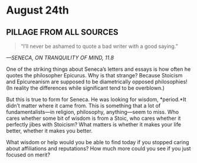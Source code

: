 # August 24th
## PILLAGE FROM ALL SOURCES

> “I’ll never be ashamed to quote a bad writer with a good saying.”

*—SENECA, ON TRANQUILITY OF MIND, 11.8*

One of the striking things about Seneca’s letters and essays is how often he quotes the philosopher Epicurus. Why is that strange? Because Stoicism and Epicureanism are supposed to be diametrically opposed philosophies! (In reality the differences while significant tend to be overblown.)

But this is true to form for Seneca. He was looking for wisdom, *period.*It didn’t matter where it came from. This is something that a lot of fundamentalists—in religion, philosophy, anything—seem to miss. Who cares whether some bit of wisdom is from a Stoic, who cares whether it perfectly jibes with Stoicism? What matters is whether it makes your life better, whether it makes you better.

What wisdom or help would you be able to find today if you stopped caring about affiliations and reputations? How much more could you see if you just focused on merit?

